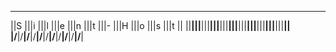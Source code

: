  ____ ____ ____ ____ ____ ____ ____ ____ ____ ____ ____ 
||S |||i |||l |||e |||n |||t |||- |||H |||o |||s |||t ||
||__|||__|||__|||__|||__|||__|||__|||__|||__|||__|||__||
|/__\|/__\|/__\|/__\|/__\|/__\|/__\|/__\|/__\|/__\|/__\|
